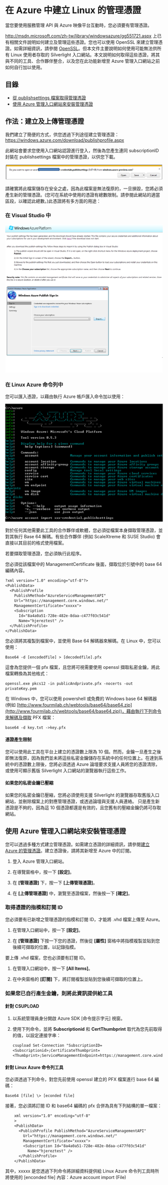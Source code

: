 <properties linkid="manage-linux-common-tasks-manage-certs" urlDisplayName="Manage certificates" pageTitle="Manage certificates for Linux virtual machines in Azure" metaKeywords="Azure management certs, uploading management certs, Azure Service Management API" description="Learn how to create and upload management certificates for Linux in Azure. The certificate is required if you use the Service Management API." metaCanonical="" services="virtual-machines" documentationCenter="" title="Create management certificates for Linux in Azure" authors="kathydav" solutions="" manager="jeffreyg" editor="tysonn" />

在 Azure 中建立 Linux 的管理憑證
================================

當您要使用服務管理 API 與 Azure 映像平台互動時，您必須要有管理憑證。

<http://msdn.microsoft.com/zh-tw/library/windowsazure/gg551721.aspx> 上已有相關文件說明如何建立及管理這些憑證。您也可以使用 OpenSSL 來建立管理憑證。如需詳細資訊，請參閱 [OpenSSL](http://openssl.org/)。但本文件主要說明如何使用可能無法供所有 Linux 使用者存取的 Silverlight 入口網站。本文說明如何取得這些憑證，將其與不同的工具、合作夥伴整合，以及您在此功能新增至 Azure 管理入口網站之前如何自行加以使用。

目錄
----

-   [從 publishsettings 檔案取得管理憑證](#createcert)
-   [使用 Azure 管理入口網站來安裝管理憑證](#management)

作法：建立及上傳管理憑證
------------------------

我們建立了簡便的方式，供您透過下列途徑建立管理憑證：<https://windows.azure.com/download/publishprofile.aspx>

此網站會要求您使用入口網站認證進行登入，然後為您產生連同 subscriptionID 封裝在 publishsettings 檔案中的管理憑證，以供您下載。

![linuxcredentials](./media/linux-create-management-cert/linuxcredentials.png)

請確實將此檔案儲存在安全之處，因為此檔案是無法復原的，一旦損毀，您將必須產生新的管理憑證。(您可在系統中使用的憑證有總數限制。請參閱此網站的適當區段，以確認此總數。)此憑證將有多方面的用途：

### 在 Visual Studio 中

![VSpublish](./media/linux-create-management-cert/VSpublish.png)

### 在 Linux Azure 命令列中

您可以匯入憑證，以藉由執行 Azure 帳戶匯入命令加以使用：

![cmdlinepublish](./media/linux-create-management-cert/cmdlinepublish.png)

對於任何其他需要此工具的合作夥伴或軟體，您必須從檔案本身擷取管理憑證，並對其執行 Base 64 解碼。有些合作夥伴 (例如 ScaleXtreme 和 SUSE Studio) 會直接以其目前的格式使用檔案。

若要擷取管理憑證，您必須執行此程序。

您必須從該檔案中的 ManagementCertificate 後面，擷取位於引號中的 base 64 編碼內容。

	?xml version="1.0" encoding="utf-8"?>
	<PublishData>
	  <PublishProfile
	    PublishMethod="AzureServiceManagementAPI"
	    Url="https://management.core.windows.net/"
	    ManagementCertificate="xxxxx">
	    <Subscription
	      Id="8a4a0a51-728e-482e-8daa-c477f03c541d"
	      Name="hjereztest" />
	  </PublishProfile>
	</PublishData>
	
您必須將其複製到檔案中，並使用 Base 64 解碼器來解碼。在 Linux 中，您可以使用：

    Base64 -d [encodedfile] > [decodedfile].pfx

這會為您提供一個 pfx 檔案，且您將可視需要使用 openssl 擷取私密金鑰，將此檔案轉換為其他格式：

	openssl.exe pkcs12 -in publicAndprivate.pfx -nocerts -out privateKey.pem

在 Windows 中，您可以使用 powershell 或免費的 Windows base 64 解碼器 (例如 [http://www.fourmilab.ch/webtools/base64/base64.zip](http://www.fourmilab.ch/webtools/base64/base64.zip))，藉由執行下列命令來解碼及擷取 PFX 檔案：

    base64 -d key.txt ->key.pfx

#### 憑證產生限制

您可以使用此工具在平台上建立的憑證數上限為 10 個。然而，金鑰一旦產生之後即無法復原，因為我們並未將這些私密金鑰儲存在系統中的任何位置上。在達到系統中的憑證數上限後，您將必須透過 Azure 論壇要求支援人員將您的憑證清除，或使用可顯示舊版 Silverlight 入口網站的瀏覽器執行這些工作。

#### 如果您的私密金鑰已壓縮

如果您的私密金鑰已壓縮，您將必須使用支援 Silverlight 的瀏覽器存取舊版入口網站，並刪除檔案上的對應管理憑證，或透過論壇與支援人員連絡。
只是產生新憑證是不夠的，因為這 10 個憑證都還是有效的，且您舊有的壓縮金鑰仍將可存取網站。

使用 Azure 管理入口網站來安裝管理憑證
-------------------------------------

您可以透過多種方式建立管理憑證。如需建立憑證的詳細資訊，請參閱[建立 Azure 的管理憑證](http://msdn.microsoft.com/zh-tw/library/windowsazure/gg551722.aspx)。建立憑證後，請將其新增至 Azure 中的訂閱。

1.  登入 Azure 管理入口網站。

2.  在導覽窗格中，按一下 **[設定]**。

3.  在 **[管理憑證]** 下，按一下 **[上傳管理憑證]**。

4.  在 **[上傳管理憑證]** 中，瀏覽至憑證檔案，然後按一下 **[確定]**。

### 取得憑證的指模和訂閱 ID

您必須要有已新增之管理憑證的指模和訂閱 ID，才能將 .vhd 檔案上傳至 Azure。

1.  在管理入口網站中，按一下 **[設定]**。

2.  在 **[管理憑證]** 下按一下您的憑證，然後從 **[屬性]** 窗格中將指模複製並貼到您後續可擷取的位置，以記錄指模。

要上傳 .vhd 檔案，您也必須要有訂閱 ID。

1.  在管理入口網站中，按一下 **[All Items]**。

2.  在中央窗格的 **[訂閱]** 下，將訂閱複製並貼到您後續可擷取的位置上。

### 如果您已自行產生金鑰，則將此資訊提供給工具

#### 針對 CSUPLOAD

1.  以系統管理員身分開啟 Azure SDK [命令提示字元] 視窗。
2.  使用下列命令，並將 **Subscriptionid** 和 **CertThumbprint** 取代為您先前取得的值，以設定連接字串：

        csupload Set-Connection "SubscriptionID=<Subscriptionid>;CertificateThumbprint=<Thumbprint>;ServiceManagementEndpoint=https://management.core.windows.net"

#### 針對 Linux Azure 命令列工具

您必須透過下列命令，對您先前使用 openssl 建立的 PFX 檔案進行 base 64 編碼：

	Base64 [file] \> [econded file]

接著，您必須將訂閱 ID 和 base64 編碼的 pfx 合併為具有下列結構的單一檔案：

     
        xml version="1.0" encoding="utf-8"
        >
        <PublishData>
          <PublishProfile PublishMethod="AzureServiceManagementAPI"
            Url="https://management.core.windows.net/"
            ManagementCertificate="xxxxx">
            <Subscription Id="8a4a0a51-728e-482e-8daa-c477f03c541d"
              Name="hjereztest" />
          </PublishProfile>
        </PublishData>

其中，xxxxx 是您透過下列命令將詳細資料提供給 Linux Azure 命令列工具時所將使用的 [enconded file] 內容：Azure account import (File)

